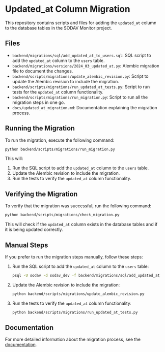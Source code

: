 # Updated_at Column Migration

This repository contains scripts and files for adding the `updated_at` column to the database tables in the SODAV Monitor project.

## Files

- `backend/migrations/sql/add_updated_at_to_users.sql`: SQL script to add the `updated_at` column to the `users` table.
- `backend/migrations/versions/2024_03_updated_at.py`: Alembic migration file to document the changes.
- `backend/scripts/migrations/update_alembic_revision.py`: Script to update the Alembic revision to include the migration.
- `backend/scripts/migrations/run_updated_at_tests.py`: Script to run tests for the `updated_at` column functionality.
- `backend/scripts/migrations/run_migration.py`: Script to run all the migration steps in one go.
- `docs/updated_at_migration.md`: Documentation explaining the migration process.

## Running the Migration

To run the migration, execute the following command:

```bash
python backend/scripts/migrations/run_migration.py
```

This will:
1. Run the SQL script to add the `updated_at` column to the `users` table.
2. Update the Alembic revision to include the migration.
3. Run the tests to verify the `updated_at` column functionality.

## Verifying the Migration

To verify that the migration was successful, run the following command:

```bash
python backend/scripts/migrations/check_migration.py
```

This will check if the `updated_at` column exists in the database tables and if it is being updated correctly.

## Manual Steps

If you prefer to run the migration steps manually, follow these steps:

1. Run the SQL script to add the `updated_at` column to the `users` table:
   ```bash
   psql -U sodav -d sodav_dev -f backend/migrations/sql/add_updated_at_to_users.sql
   ```

2. Update the Alembic revision to include the migration:
   ```bash
   python backend/scripts/migrations/update_alembic_revision.py
   ```

3. Run the tests to verify the `updated_at` column functionality:
   ```bash
   python backend/scripts/migrations/run_updated_at_tests.py
   ```

## Documentation

For more detailed information about the migration process, see the [documentation](updated_at_migration.md). 